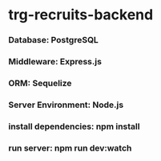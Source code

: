 # trg-recruits-backend

### Database: PostgreSQL
### Middleware: Express.js
### ORM: Sequelize
### Server Environment: Node.js

### install dependencies: npm install
### run server: npm run dev:watch
